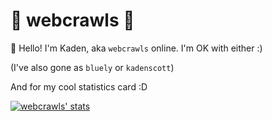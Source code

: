 # 🌃 webcrawls 🌠

👋 Hello! I'm Kaden, aka `webcrawls` online. I'm OK with either :)

(I've also gone as `bluely` or `kadenscott`)

And for my cool statistics card :D

[![webcrawls' stats](https://github-readme-stats.vercel.app/api?username=webcrawls)](https://github.com/anuraghazra/github-readme-stats)

